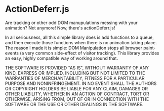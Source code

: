 ActionDeferr.js
===================

Are tracking or other odd DOM manupulations messing with your animation?
Not anymore! Now, there's actionDeferr.js!

In all seriousness, all this simple library does is add functions to a queue, and then execute those functions when there is no animation taking place. The reason I made it is simple: DOM Manipulation stops all browser paint-events (a very common side-effect of visitor tracking). This library provides an easy, highly compatible way of working around that.


THE SOFTWARE IS PROVIDED "AS IS", WITHOUT WARRANTY OF ANY KIND, EXPRESS OR IMPLIED, INCLUDING BUT NOT LIMITED TO THE WARRANTIES OF MERCHANTABILITY, FITNESS FOR A PARTICULAR PURPOSE AND NONINFRINGEMENT. IN NO EVENT SHALL THE AUTHORS OR COPYRIGHT HOLDERS BE LIABLE FOR ANY CLAIM, DAMAGES OR OTHER LIABILITY, WHETHER IN AN ACTION OF CONTRACT, TORT OR OTHERWISE, ARISING FROM, OUT OF OR IN CONNECTION WITH THE SOFTWARE OR THE USE OR OTHER DEALINGS IN THE SOFTWARE.